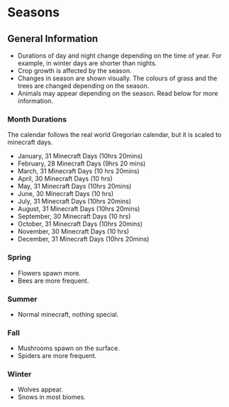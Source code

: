 # Seasons

## General Information
- Durations of day and night change depending on the time of year. For example, in winter days are shorter than nights.
- Crop growth is affected by the season.
- Changes in season are shown visually. The colours of grass and the trees are changed depending on the season.
- Animals may appear depending on the season. Read below for more information.

### Month Durations
The calendar follows the real world Gregorian calendar, but it is scaled to minecraft days. 
- January, 31 Minecraft Days (10hrs 20mins)
- February, 28 Minecraft Days (9hrs 20 mins)
- March, 31 Minecraft Days (10 hrs 20mins)
- April, 30 Minecraft Days (10 hrs)
- May, 31 Minecraft Days  (10hrs 20mins)
- June, 30 Minecraft Days (10 hrs)
- July, 31 Minecraft Days (10hrs 20mins)
- August, 31 Minecraft Days (10hrs 20mins)
- September, 30 Minecraft Days (10 hrs)
- October, 31 Minecraft Days (10hrs 20mins)
- November, 30 Minecraft Days (10 hrs)
- December, 31 Minecraft Days (10hrs 20mins)

### Spring
- Flowers spawn more.
- Bees are more frequent.
### Summer
- Normal minecraft, nothing special.
### Fall
- Mushrooms spawn on the surface.
- Spiders are more frequent.
### Winter
- Wolves appear.
- Snows in most biomes.
